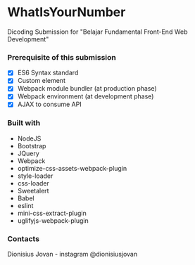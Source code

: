 # WhatIsYourNumber
Dicoding Submission for "Belajar Fundamental Front-End Web Development"

### Prerequisite of this submission
- [x] ES6 Syntax standard
- [x] Custom element
- [x] Webpack module bundler (at production phase)
- [x] Webpack environment (at development phase)
- [x] AJAX to consume API

### Built with
- NodeJS
- Bootstrap
- JQuery
- Webpack
- optimize-css-assets-webpack-plugin
- style-loader
- css-loader
- Sweetalert
- Babel
- eslint
- mini-css-extract-plugin
- uglifyjs-webpack-plugin

### Contacts
Dionisius Jovan - instagram @dionisiusjovan
